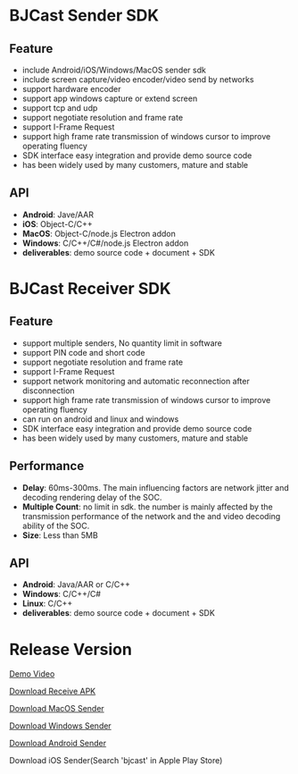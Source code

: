 # BJCast Sender SDK

## Feature

* include Android/iOS/Windows/MacOS sender sdk
* include screen capture/video encoder/video send by networks
* support hardware encoder
* support app windows capture or extend screen
* support tcp and udp
* support negotiate resolution and frame rate
* support I-Frame Request
* support high frame rate transmission of windows cursor to improve operating fluency
* SDK interface easy integration and provide demo source code
* has been widely used by many customers, mature and stable

## API

* **Android**: Jave/AAR 
* **iOS**: Object-C/C++
* **MacOS**: Object-C/node.js Electron addon
* **Windows**: C/C++/C#/node.js Electron addon
* **deliverables**: demo source code + document + SDK

# BJCast Receiver SDK

## Feature

* support multiple senders, No quantity limit in software
* support PIN code and short code
* support negotiate resolution and frame rate
* support I-Frame Request
* support network monitoring and automatic reconnection after disconnection
* support high frame rate transmission of windows cursor to improve operating fluency
* can run on android and linux and windows
* SDK interface easy integration and provide demo source code
* has been widely used by many customers, mature and stable

## Performance

* **Delay**: 60ms-300ms. The main influencing factors are network jitter and decoding rendering delay of the SOC.
* **Multiple Count**: no limit in sdk. the number  is mainly affected by the transmission performance of the network and the and video decoding ability of the SOC.
* **Size**: Less than 5MB

## API

* **Android**: Java/AAR or C/C++
* **Windows**: C/C++/C#
* **Linux**: C/C++
* **deliverables**: demo source code + document + SDK

# Release Version

[Demo Video](https://youtu.be/Un5bajkEqag)

[Download Receive APK](https://github.com/WirelessPresentation/WirelessDisplay-SDK/releases/download/TV/BJTV-1.0.25.1-release_10251_jiagu_sign.apk)

[Download MacOS Sender](https://github.com/WirelessPresentation/WirelessDisplay-SDK/releases/download/send/BJCast-2.0.24.dmg)

[Download Windows Sender](https://github.com/WirelessPresentation/WirelessDisplay-SDK/releases/download/send/BJCast_setup_2.1.19.exe)

[Download Android Sender](https://github.com/WirelessPresentation/WirelessDisplay-SDK/releases/download/send/BJCast-v2.2.2.apk)

Download iOS Sender(Search 'bjcast' in Apple Play Store)


